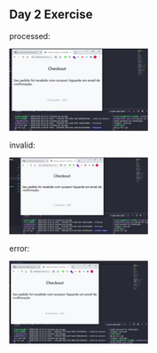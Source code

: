 ## Day 2 Exercise

<p>processed:</p>
<img src=".github/processed.PNG" width="250px" />

<p>invalid:</p>
<img src=".github/invalid.PNG" width="250px" />

<p>error:</p>
<img src=".github/error.png" width="250px" />
